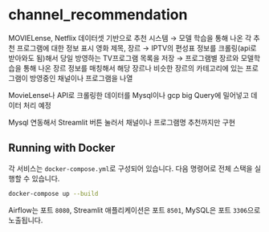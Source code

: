 # channel_recommendation
MOVIELense, Netflix 데이터셋 기반으로 추천 시스템 → 모델 학습을 통해 나온 각 추천 프로그램에 대한 정보 표시 영화 제목, 장르 → IPTV의 편성표 정보를 크롤링(api로 받아와도 됨)해서 당일 방영하는 TV프로그램 목록을 저장 → 프로그램별 장르와 모델학습을 통해 나온 장르 정보를 매칭해서 해당 장르나 비슷한 장르의 카테고리에 있는 프로그램이 방영중인 채널이나 프로그램을 나열

MovieLense나 API로 크롤링한 데이터를 Mysql이나 gcp big Query에 밀어넣고 데이터 처리 예정

Mysql 연동해서 Streamlit 버튼 눌러서 채널이나 프로그램명 추천까지만 구현

## Running with Docker

각 서비스는 `docker-compose.yml`로 구성되어 있습니다. 다음 명령어로 전체 스택을 실행할 수 있습니다.

```bash
docker-compose up --build
```

Airflow는 포트 `8080`, Streamlit 애플리케이션은 포트 `8501`, MySQL은 포트 `3306`으로 노출됩니다.
